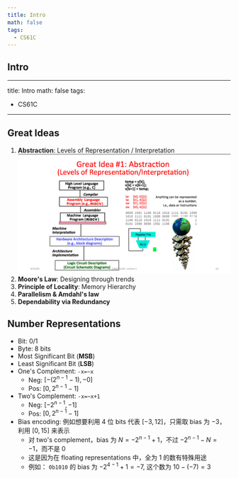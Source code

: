 ```yaml
---
title: Intro
math: false
tags:
  - CS61C
---
```


## Intro

---
title: Intro
math: false
tags:
  - CS61C
---

## Great Ideas

1. **Abstraction**: Levels of Representation / Interpretation
![](https://raw.githubusercontent.com/iChubai/Picture/main/img/20250221230104212.png)
2. **Moore's Law**: Designing through trends
3. **Principle of Locality**: Memory Hierarchy
4. **Parallelism & Amdahl's law**
5. **Dependability via Redundancy**

## Number Representations

- Bit: 0/1
- Byte: 8 bits
- Most Significant Bit (**MSB**)
- Least Significant Bit (**LSB**)
- One's Complement: `-x=~x`
    - Neg: $[-(2^{n-1}-1),-0]$
    - Pos: $[0, 2^{n-1}-1]$
- Two's Complement: `-x=~x+1`
    - Neg: $[-2^{n-1},-1]$
    - Pos: $[0, 2^{n-1}-1]$
- Bias encoding: 例如想要利用 4 位 bits 代表 $[-3,12]$，只需取 bias 为 $-3$，利用 $[0,15]$ 来表示
    - 对 two's complement，bias 为 $N=-2^{n-1}+1$，不过 $-2^{n-1} - N=-1$，而不是 $0$ 
    - 这是因为在 floating representations 中，全为 $1$ 的数有特殊用途
    - 例如： `0b1010` 的 bias 为 $-2^{4-1}+1=-7$, 这个数为 $10-(-7)=3$
